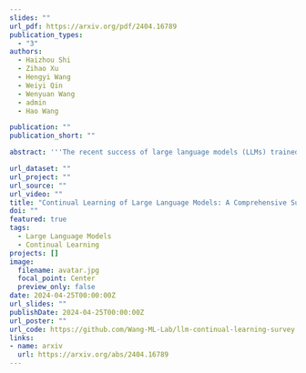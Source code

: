 ```yaml
---
slides: ""
url_pdf: https://arxiv.org/pdf/2404.16789
publication_types:
  - "3"
authors:
  - Haizhou Shi
  - Zihao Xu
  - Hengyi Wang
  - Weiyi Qin
  - Wenyuan Wang
  - admin
  - Hao Wang

publication: ""
publication_short: ""

abstract: '''The recent success of large language models (LLMs) trained on static, pre-collected, general datasets has sparked numerous research directions and applications. One such direction addresses the non-trivial challenge of integrating pre-trained LLMs into dynamic data distributions, task structures, and user preferences. Pre-trained LLMs, when tailored for specific needs, often experience significant performance degradation in previous knowledge domains -- a phenomenon known as "catastrophic forgetting". While extensively studied in the continual learning (CL) community, it presents new manifestations in the realm of LLMs. In this survey, we provide a comprehensive overview of the current research progress on LLMs within the context of CL. This survey is structured into four main sections: we first describe an overview of continually learning LLMs, consisting of two directions of continuity: vertical continuity (or vertical continual learning), i.e., continual adaptation from general to specific capabilities, and horizontal continuity (or horizontal continual learning), i.e., continual adaptation across time and domains (Section 3). We then summarize three stages of learning LLMs in the context of modern CL: Continual Pre-Training (CPT), Domain-Adaptive Pre-training (DAP), and Continual Fine-Tuning (CFT) (Section 4). Then we provide an overview of evaluation protocols for continual learning with LLMs, along with the current available data sources (Section 5). Finally, we discuss intriguing questions pertaining to continual learning for LLMs (Section 6). '''

url_dataset: ""
url_project: ""
url_source: ""
url_video: ""
title: "Continual Learning of Large Language Models: A Comprehensive Survey"
doi: ""
featured: true
tags:
  - Large Language Models
  - Continual Learning
projects: []
image:
  filename: avatar.jpg
  focal_point: Center
  preview_only: false
date: 2024-04-25T00:00:00Z
url_slides: ""
publishDate: 2024-04-25T00:00:00Z
url_poster: ""
url_code: https://github.com/Wang-ML-Lab/llm-continual-learning-survey
links:
- name: arxiv
  url: https://arxiv.org/abs/2404.16789
---
```


